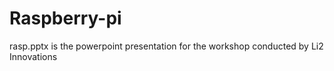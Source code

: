 # Raspberry-pi

rasp.pptx is the powerpoint presentation for the workshop conducted by Li2 Innovations
